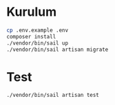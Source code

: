 # Kurulum
```bash
cp .env.example .env
composer install
./vendor/bin/sail up
./vendor/bin/sail artisan migrate
```


# Test
```bash
./vendor/bin/sail artisan test
```
